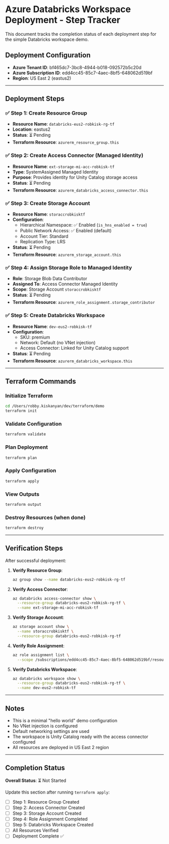 # Azure Databricks Workspace Deployment - Step Tracker

This document tracks the completion status of each deployment step for the simple Databricks workspace demo.

## Deployment Configuration

- **Azure Tenant ID**: bf465dc7-3bc8-4944-b018-092572b5c20d
- **Azure Subscription ID**: edd4cc45-85c7-4aec-8bf5-648062d519bf
- **Region**: US East 2 (eastus2)

---

## Deployment Steps

### ✅ Step 1: Create Resource Group
- **Resource Name**: `databricks-eus2-robkisk-rg-tf`
- **Location**: eastus2
- **Status**: ⏳ Pending
- **Terraform Resource**: `azurerm_resource_group.this`

### ✅ Step 2: Create Access Connector (Managed Identity)
- **Resource Name**: `ext-storage-mi-acc-robkisk-tf`
- **Type**: SystemAssigned Managed Identity
- **Purpose**: Provides identity for Unity Catalog storage access
- **Status**: ⏳ Pending
- **Terraform Resource**: `azurerm_databricks_access_connector.this`

### ✅ Step 3: Create Storage Account
- **Resource Name**: `storaccrobkisktf`
- **Configuration**:
  - Hierarchical Namespace: ✅ Enabled (`is_hns_enabled = true`)
  - Public Network Access: ✅ Enabled (default)
  - Account Tier: Standard
  - Replication Type: LRS
- **Status**: ⏳ Pending
- **Terraform Resource**: `azurerm_storage_account.this`

### ✅ Step 4: Assign Storage Role to Managed Identity
- **Role**: Storage Blob Data Contributor
- **Assigned To**: Access Connector Managed Identity
- **Scope**: Storage Account `storaccrobkisktf`
- **Status**: ⏳ Pending
- **Terraform Resource**: `azurerm_role_assignment.storage_contributor`

### ✅ Step 5: Create Databricks Workspace
- **Resource Name**: `dev-eus2-robkisk-tf`
- **Configuration**:
  - SKU: premium
  - Network: Default (no VNet injection)
  - Access Connector: Linked for Unity Catalog support
- **Status**: ⏳ Pending
- **Terraform Resource**: `azurerm_databricks_workspace.this`

---

## Terraform Commands

### Initialize Terraform
```bash
cd /Users/robby.kiskanyan/dev/terraform/demo
terraform init
```

### Validate Configuration
```bash
terraform validate
```

### Plan Deployment
```bash
terraform plan
```

### Apply Configuration
```bash
terraform apply
```

### View Outputs
```bash
terraform output
```

### Destroy Resources (when done)
```bash
terraform destroy
```

---

## Verification Steps

After successful deployment:

1. **Verify Resource Group**:
   ```bash
   az group show --name databricks-eus2-robkisk-rg-tf
   ```

2. **Verify Access Connector**:
   ```bash
   az databricks access-connector show \
     --resource-group databricks-eus2-robkisk-rg-tf \
     --name ext-storage-mi-acc-robkisk-tf
   ```

3. **Verify Storage Account**:
   ```bash
   az storage account show \
     --name storaccrobkisktf \
     --resource-group databricks-eus2-robkisk-rg-tf
   ```

4. **Verify Role Assignment**:
   ```bash
   az role assignment list \
     --scope /subscriptions/edd4cc45-85c7-4aec-8bf5-648062d519bf/resourceGroups/databricks-eus2-robkisk-rg-tf/providers/Microsoft.Storage/storageAccounts/storaccrobkisktf
   ```

5. **Verify Databricks Workspace**:
   ```bash
   az databricks workspace show \
     --resource-group databricks-eus2-robkisk-rg-tf \
     --name dev-eus2-robkisk-tf
   ```

---

## Notes

- This is a minimal "hello world" demo configuration
- No VNet injection is configured
- Default networking settings are used
- The workspace is Unity Catalog ready with the access connector configured
- All resources are deployed in US East 2 region

---

## Completion Status

**Overall Status**: ⏳ Not Started

Update this section after running `terraform apply`:

- [ ] Step 1: Resource Group Created
- [ ] Step 2: Access Connector Created
- [ ] Step 3: Storage Account Created
- [ ] Step 4: Role Assignment Completed
- [ ] Step 5: Databricks Workspace Created
- [ ] All Resources Verified
- [ ] Deployment Complete ✅